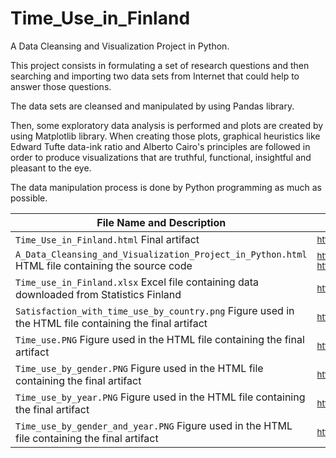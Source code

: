 # Time_Use_in_Finland

A Data Cleansing and Visualization Project in Python.

This project consists in formulating a set of research questions and then searching and importing two data sets from Internet that could help to answer those questions.

The data sets are cleansed and manipulated by using Pandas library.

Then, some exploratory data analysis is performed and plots are created by using Matplotlib library. When creating those plots, graphical heuristics like Edward Tufte data-ink ratio and Alberto Cairo's principles are followed in order to produce visualizations that are truthful, functional, insightful and pleasant to the eye.

The data manipulation process is done by Python programming as much as possible.

File Name and Description                                             | File Link   
--------------------------------------------------------------------- | ----------
<code>Time_Use_in_Finland.html</code> Final artifact | <sub>http://htmlpreview.github.io/?https://github.com/BerniHacker/Time_Use_in_Finland/blob/master/Time_Use_in_Finland.html</sub>
<code>A_Data_Cleansing_and_Visualization_Project_in_Python.html</code> HTML file containing the source code | <sub>http://htmlpreview.github.io/?https://github.com/BerniHacker/Time_Use_in_Finland/blob/master/A_Data_Cleansing_and_Visualization_Project_in_Python.html</sub>
<code>Time_use_in_Finland.xlsx</code> Excel file containing data downloaded from Statistics Finland | <sub>https://github.com/BerniHacker/Time_Use_in_Finland/blob/master/Time_use_in_Finland.xlsx</sub>
<code>Satisfaction_with_time_use_by_country.png</code> Figure used in the HTML file containing the final artifact | <sub>https://github.com/BerniHacker/Time_Use_in_Finland/blob/master/Satisfaction_with_time_use_by_country.png</sub>
<code>Time_use.PNG</code> Figure used in the HTML file containing the final artifact | <sub>https://github.com/BerniHacker/Time_Use_in_Finland/blob/master/Time_use.PNG</sub>
<code>Time_use_by_gender.PNG</code> Figure used in the HTML file containing the final artifact | <sub>https://github.com/BerniHacker/Time_Use_in_Finland/blob/master/Time_use_by_gender.PNG</sub>
<code>Time_use_by_year.PNG</code> Figure used in the HTML file containing the final artifact | <sub>https://github.com/BerniHacker/Time_Use_in_Finland/blob/master/Time_use_by_year.PNG</sub>
<code>Time_use_by_gender_and_year.PNG</code> Figure used in the HTML file containing the final artifact | <sub>https://github.com/BerniHacker/Time_Use_in_Finland/blob/master/Time_use_by_gender_and_year.PNG</sub>
